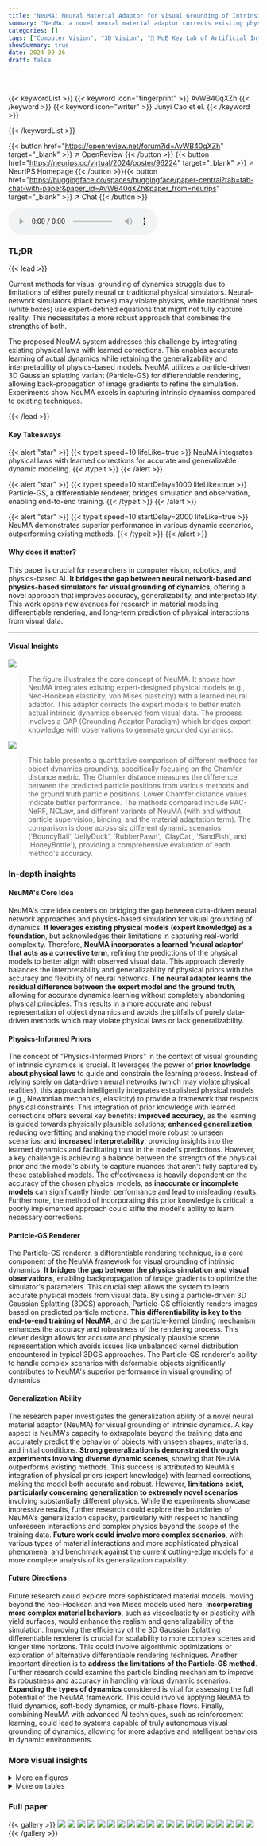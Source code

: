 ```yaml
---
title: "NeuMA: Neural Material Adaptor for Visual Grounding of Intrinsic Dynamics"
summary: "NeuMA: a novel neural material adaptor corrects existing physical models, accurately learning complex dynamics from visual observations."
categories: []
tags: ["Computer Vision", "3D Vision", "🏢 MoE Key Lab of Artificial Intelligence, AI Institute, Shanghai Jiao Tong University",]
showSummary: true
date: 2024-09-26
draft: false
---
```


<br>

{{< keywordList >}}
{{< keyword icon="fingerprint" >}} AvWB40qXZh {{< /keyword >}}
{{< keyword icon="writer" >}} Junyi Cao et el. {{< /keyword >}}
 
{{< /keywordList >}}

{{< button href="https://openreview.net/forum?id=AvWB40qXZh" target="_blank" >}}
↗ OpenReview
{{< /button >}}
{{< button href="https://neurips.cc/virtual/2024/poster/96224" target="_blank" >}}
↗ NeurIPS Homepage
{{< /button >}}{{< button href="https://huggingface.co/spaces/huggingface/paper-central?tab=tab-chat-with-paper&paper_id=AvWB40qXZh&paper_from=neurips" target="_blank" >}}
↗ Chat
{{< /button >}}



<audio controls>
    <source src="https://ai-paper-reviewer.com/AvWB40qXZh/podcast.wav" type="audio/wav">
    Your browser does not support the audio element.
</audio>


### TL;DR


{{< lead >}}

Current methods for visual grounding of dynamics struggle due to limitations of either purely neural or traditional physical simulators.  Neural-network simulators (black boxes) may violate physics, while traditional ones (white boxes) use expert-defined equations that might not fully capture reality. This necessitates a more robust approach that combines the strengths of both.



The proposed NeuMA system addresses this challenge by integrating existing physical laws with learned corrections.  This enables accurate learning of actual dynamics while retaining the generalizability and interpretability of physics-based models. NeuMA utilizes a particle-driven 3D Gaussian splatting variant (Particle-GS) for differentiable rendering, allowing back-propagation of image gradients to refine the simulation. Experiments show NeuMA excels in capturing intrinsic dynamics compared to existing techniques.

{{< /lead >}}


#### Key Takeaways

{{< alert "star" >}}
{{< typeit speed=10 lifeLike=true >}} NeuMA integrates physical laws with learned corrections for accurate and generalizable dynamic modeling. {{< /typeit >}}
{{< /alert >}}

{{< alert "star" >}}
{{< typeit speed=10 startDelay=1000 lifeLike=true >}} Particle-GS, a differentiable renderer, bridges simulation and observation, enabling end-to-end training. {{< /typeit >}}
{{< /alert >}}

{{< alert "star" >}}
{{< typeit speed=10 startDelay=2000 lifeLike=true >}} NeuMA demonstrates superior performance in various dynamic scenarios, outperforming existing methods. {{< /typeit >}}
{{< /alert >}}

#### Why does it matter?
This paper is crucial for researchers in computer vision, robotics, and physics-based AI.  **It bridges the gap between neural network-based and physics-based simulators for visual grounding of dynamics**, offering a novel approach that improves accuracy, generalizability, and interpretability. This work opens new avenues for research in material modeling, differentiable rendering, and long-term prediction of physical interactions from visual data.

------
#### Visual Insights



![](https://ai-paper-reviewer.com/AvWB40qXZh/figures_1_1.jpg)

> The figure illustrates the core concept of NeuMA.  It shows how NeuMA integrates existing expert-designed physical models (e.g., Neo-Hookean elasticity, von Mises plasticity) with a learned neural adaptor. This adaptor corrects the expert models to better match actual intrinsic dynamics observed from visual data. The process involves a GAP (Grounding Adaptor Paradigm) which bridges expert knowledge with observations to generate grounded dynamics.





![](https://ai-paper-reviewer.com/AvWB40qXZh/tables_3_1.jpg)

> This table presents a quantitative comparison of different methods for object dynamics grounding, specifically focusing on the Chamfer distance metric.  The Chamfer distance measures the difference between the predicted particle positions from various methods and the ground truth particle positions. Lower Chamfer distance values indicate better performance. The methods compared include PAC-NeRF, NCLaw, and different variants of NeuMA (with and without particle supervision, binding, and the material adaptation term). The comparison is done across six different dynamic scenarios ('BouncyBall', 'JellyDuck', 'RubberPawn', 'ClayCat', 'SandFish', and 'HoneyBottle'), providing a comprehensive evaluation of each method's accuracy.





### In-depth insights


#### NeuMA's Core Idea
NeuMA's core idea centers on bridging the gap between data-driven neural network approaches and physics-based simulation for visual grounding of dynamics.  **It leverages existing physical models (expert knowledge) as a foundation**, but acknowledges their limitations in capturing real-world complexity.  Therefore, **NeuMA incorporates a learned 'neural adaptor' that acts as a corrective term**, refining the predictions of the physical models to better align with observed visual data. This approach cleverly balances the interpretability and generalizability of physical priors with the accuracy and flexibility of neural networks. **The neural adaptor learns the residual difference between the expert model and the ground truth**, allowing for accurate dynamics learning without completely abandoning physical principles. This results in a more accurate and robust representation of object dynamics and avoids the pitfalls of purely data-driven methods which may violate physical laws or lack generalizability.

#### Physics-Informed Priors
The concept of "Physics-Informed Priors" in the context of visual grounding of intrinsic dynamics is crucial.  It leverages the power of **prior knowledge about physical laws** to guide and constrain the learning process.  Instead of relying solely on data-driven neural networks (which may violate physical realities), this approach intelligently integrates established physical models (e.g., Newtonian mechanics, elasticity) to provide a framework that respects physical constraints. This integration of prior knowledge with learned corrections offers several key benefits: **improved accuracy**, as the learning is guided towards physically plausible solutions; **enhanced generalization**, reducing overfitting and making the model more robust to unseen scenarios; and **increased interpretability**, providing insights into the learned dynamics and facilitating trust in the model's predictions. However, a key challenge is achieving a balance between the strength of the physical prior and the model's ability to capture nuances that aren't fully captured by these established models.  The effectiveness is heavily dependent on the accuracy of the chosen physical models, as **inaccurate or incomplete models** can significantly hinder performance and lead to misleading results.  Furthermore, the method of incorporating this prior knowledge is critical; a poorly implemented approach could stifle the model's ability to learn necessary corrections.

#### Particle-GS Renderer
The Particle-GS renderer, a differentiable rendering technique, is a core component of the NeuMA framework for visual grounding of intrinsic dynamics.  **It bridges the gap between the physics simulation and visual observations**, enabling backpropagation of image gradients to optimize the simulator's parameters.  This crucial step allows the system to learn accurate physical models from visual data. By using a particle-driven 3D Gaussian Splatting (3DGS) approach, Particle-GS efficiently renders images based on predicted particle motions.  **This differentiability is key to the end-to-end training of NeuMA**, and the particle-kernel binding mechanism enhances the accuracy and robustness of the rendering process.  This clever design allows for accurate and physically plausible scene representation which avoids issues like unbalanced kernel distribution encountered in typical 3DGS approaches.  The Particle-GS renderer's ability to handle complex scenarios with deformable objects significantly contributes to NeuMA's superior performance in visual grounding of dynamics.

#### Generalization Ability
The research paper investigates the generalization ability of a novel neural material adaptor (NeuMA) for visual grounding of intrinsic dynamics.  A key aspect is NeuMA's capacity to extrapolate beyond the training data and accurately predict the behavior of objects with unseen shapes, materials, and initial conditions.  **Strong generalization is demonstrated through experiments involving diverse dynamic scenes**, showing that NeuMA outperforms existing methods. This success is attributed to NeuMA's integration of physical priors (expert knowledge) with learned corrections, making the model both accurate and robust. However, **limitations exist, particularly concerning generalization to extremely novel scenarios** involving substantially different physics.  While the experiments showcase impressive results, further research could explore the boundaries of NeuMA's generalization capacity, particularly with respect to handling unforeseen interactions and complex physics beyond the scope of the training data.  **Future work could involve more complex scenarios**, with various types of material interactions and more sophisticated physical phenomena, and benchmark against the current cutting-edge models for a more complete analysis of its generalization capability.

#### Future Directions
Future research could explore more sophisticated material models, moving beyond the neo-Hookean and von Mises models used here. **Incorporating more complex material behaviors**, such as viscoelasticity or plasticity with yield surfaces, would enhance the realism and generalizability of the simulation.  Improving the efficiency of the 3D Gaussian Splatting differentiable renderer is crucial for scalability to more complex scenes and longer time horizons. This could involve algorithmic optimizations or exploration of alternative differentiable rendering techniques. Another important direction is to **address the limitations of the Particle-GS method**.  Further research could examine the particle binding mechanism to improve its robustness and accuracy in handling various dynamic scenarios. **Expanding the types of dynamics** considered is vital for assessing the full potential of the NeuMA framework.  This could involve applying NeuMA to fluid dynamics, soft-body dynamics, or multi-phase flows.  Finally, combining NeuMA with advanced AI techniques, such as reinforcement learning, could lead to systems capable of truly autonomous visual grounding of dynamics, allowing for more adaptive and intelligent behaviors in dynamic environments.


### More visual insights

<details>
<summary>More on figures
</summary>


![](https://ai-paper-reviewer.com/AvWB40qXZh/figures_2_1.jpg)

> This figure shows the pipeline of NeuMA, which consists of three stages: Initial State Acquisition, Physics Simulation, and Dynamic Scene Rendering.  In the first stage, 3D Gaussian kernels are reconstructed from multi-view images, and particles are sampled and bound to these kernels. The second stage involves physics simulation using the Neural Material Adaptor (NeuMA) which combines physical laws and learned corrections to estimate dynamics. Finally, the third stage renders 2D images by deforming the Gaussian kernels based on the simulation results, allowing for end-to-end training with pixel supervision.


![](https://ai-paper-reviewer.com/AvWB40qXZh/figures_6_1.jpg)

> This figure compares the performance of different methods (NCLaw, NeuMA, NeuMA with particle supervision, NeuMA without binding, and NeuMA without the correction term) for object dynamics grounding across the entire simulation sequence.  Each subplot represents a different dynamic scene (BouncyBall, JellyDuck, RubberPawn, ClayCat, SandFish, HoneyBottle). The y-axis shows the Chamfer distance, a measure of the difference between the predicted and ground-truth particle positions, and the x-axis represents the time step. This visualization provides a detailed comparison of the methods' ability to accurately track object motion over time in various dynamic settings.


![](https://ai-paper-reviewer.com/AvWB40qXZh/figures_6_2.jpg)

> This figure presents a quantitative comparison of dynamic scene rendering performance using different metrics (PSNR, SSIM, LPIPS) for various methods: PAC-NeRF, NCLaw+R, NeuMA, and its ablation variants (NeuMA w/o ΔΜθ, NeuMA w/ P.S., NeuMA w/o Bind).  The bar chart visualizes the performance across six different dynamic scenes: BouncyBall, JellyDuck, RubberPawn, ClayCat, SandFish, and HoneyBottle. This allows for a detailed analysis of the impact of different components of NeuMA and comparison against existing state-of-the-art methods.


![](https://ai-paper-reviewer.com/AvWB40qXZh/figures_7_1.jpg)

> This figure shows a comparison of dynamic scene rendering results between different methods: Reference, NCLaw+R, PAC-NeRF, and NeuMA.  For each method, multiple frames of the simulation are shown for three different objects: BouncyBall, RubberPawn, and SandFish.  A second row of images provides a comparison of results for real-world scenarios using the Bun, Burger, Dog, and Pig datasets, comparing Spring-Gaus and NeuMA results against the observations.


![](https://ai-paper-reviewer.com/AvWB40qXZh/figures_8_1.jpg)

> This figure shows the results of applying different weights to the residual term (ΔMθ) in the NeuMA model.  It demonstrates the model's ability to smoothly interpolate between dynamics specified by prior knowledge (M₀) and those observed in the visual data. The left side shows the results for a pink object, while the right shows the results for a yellow object. Each column represents a different weight applied to the residual term, ranging from 1/16 to 1, showcasing the range of dynamic behaviors the model can generate.


![](https://ai-paper-reviewer.com/AvWB40qXZh/figures_8_2.jpg)

> This figure demonstrates the generalization capabilities of the NeuMA model.  Subfigure (a) shows the application of the model to novel shapes (the letters of 'NeurIPS'), indicating the model's ability to predict dynamics across different objects, with the blue text specifying the material type used for each letter. Subfigure (b) showcases the model's performance in simulating multi-object interactions, specifically a collision scenario between different materials.  The successful generalization highlights NeuMA's ability to adapt to unseen scenarios and interactions.


![](https://ai-paper-reviewer.com/AvWB40qXZh/figures_8_3.jpg)

> This figure demonstrates the long-term prediction capability of the NeuMA model.  Given only the first 400 time steps of visual data, NeuMA can accurately predict the BouncyBall's height for a substantially longer duration. The figure shows the predicted images (a) and a quantitative comparison of the predicted height versus the ground truth (b). This highlights NeuMA's ability to extrapolate beyond the observed data and generate physically plausible predictions.


![](https://ai-paper-reviewer.com/AvWB40qXZh/figures_8_4.jpg)

> This figure shows the gradient norms of the elastic and plastic material models during the training process for two different objects: BouncyBall and RubberPawn.  Higher gradient norms indicate that the model's parameters are changing more significantly during training, suggesting that the model is learning more effectively in those areas. The plots visualize how the learning process focuses on adjusting the parameters of either the elastic or plastic model depending on the object's behavior.  The consistent oscillatory pattern might highlight some challenges or periodic updates during training.


![](https://ai-paper-reviewer.com/AvWB40qXZh/figures_9_1.jpg)

> This figure shows the results of applying NeuMA to an object with uneven mass distribution.  The left side shows the observation (input) sequence, while the right illustrates the dynamics generated by NeuMA. The color gradients on the leftmost object indicate the uneven mass distribution.  The results demonstrate NeuMA's ability to handle complex mass distributions.


![](https://ai-paper-reviewer.com/AvWB40qXZh/figures_16_1.jpg)

> This figure visualizes the simulated particles of a JellyDuck at different time steps (t=100, t=200, t=400) using different methods: Reference (ground truth), NCLaw (physics-informed model), NeuMA (proposed method), NeuMA w/ P.S. (NeuMA with particle supervision), NeuMA w/o Bind (NeuMA without particle binding), and NeuMA w/o ΔMθ (NeuMA without the neural material adaptor).  The visualization highlights the differences in the accuracy and realism of the simulation results obtained by each method. Notably, the red arrows point out discrepancies between the results obtained and the reference.  The visualization clearly shows how NeuMA effectively captures the dynamics of the JellyDuck, while other methods exhibit various degrees of artifacts and inaccuracies.


![](https://ai-paper-reviewer.com/AvWB40qXZh/figures_17_1.jpg)

> This figure demonstrates the results of applying NeuMA to complex objects with diverse shapes and properties. The three columns showcase the results for (a) Machine Man, (b) Crate, and (c) Ring.  For each object, the leftmost image shows the observation (input video frames), and the rightmost image shows the results of generating the dynamics using NeuMA, with the intermediate step of generating the 3D model in the middle. This visual comparison highlights NeuMA's ability to successfully ground the intrinsic dynamics of various objects.


</details>




<details>
<summary>More on tables
</summary>


![](https://ai-paper-reviewer.com/AvWB40qXZh/tables_5_1.jpg)
> This table presents a quantitative comparison of different methods for object dynamics grounding, using the Chamfer distance as a metric. The methods compared include PAC-NeRF, NCLaw, and three variants of the proposed NeuMA model (NeuMA, NeuMA with particle supervision, NeuMA without binding, and NeuMA without the material adaptation term). The comparison is done across six different benchmarks representing various dynamic scenarios (BouncyBall, JellyDuck, RubberPawn, ClayCat, SandFish, and HoneyBottle), with the average Chamfer distance reported for each method across all benchmarks.  Lower Chamfer distance indicates better performance in accurately capturing the object's dynamics.

![](https://ai-paper-reviewer.com/AvWB40qXZh/tables_9_1.jpg)
> This table presents a quantitative comparison of the generalization performance of different variants of the NeuMA model.  It shows the Chamfer distance, a metric measuring the accuracy of object dynamics grounding, for five different settings. Each setting represents a different combination of elastic (M<sub>o</sub><sup>e</sup>) and plastic (M<sub>o</sub><sup>p</sup>) material models used as priors. The results demonstrate the impact of different choices of these priors on the model's ability to generalize to unseen objects and multi-object interactions.

![](https://ai-paper-reviewer.com/AvWB40qXZh/tables_15_1.jpg)
> This table presents a quantitative comparison of different methods for object dynamics grounding, specifically measuring the Chamfer distance. The methods compared include PAC-NeRF, NCLaw, and NeuMA (with several variations). The Chamfer distance is calculated for six different benchmarks: BouncyBall, JellyDuck, RubberPawn, ClayCat, SandFish, and HoneyBottle. Lower Chamfer distance indicates better performance in accurately capturing object dynamics.

![](https://ai-paper-reviewer.com/AvWB40qXZh/tables_16_1.jpg)
> This table presents a quantitative comparison of different methods for object dynamics grounding, evaluated using the Chamfer distance metric.  The methods compared include PAC-NeRF, NCLaw, and different variants of the proposed NeuMA method.  The Chamfer distance is calculated for six different dynamic scenes: BouncyBall, JellyDuck, RubberPawn, ClayCat, SandFish, and HoneyBottle. Lower Chamfer distances indicate better performance.

</details>




### Full paper

{{< gallery >}}
<img src="https://ai-paper-reviewer.com/AvWB40qXZh/1.png" class="grid-w50 md:grid-w33 xl:grid-w25" />
<img src="https://ai-paper-reviewer.com/AvWB40qXZh/2.png" class="grid-w50 md:grid-w33 xl:grid-w25" />
<img src="https://ai-paper-reviewer.com/AvWB40qXZh/3.png" class="grid-w50 md:grid-w33 xl:grid-w25" />
<img src="https://ai-paper-reviewer.com/AvWB40qXZh/4.png" class="grid-w50 md:grid-w33 xl:grid-w25" />
<img src="https://ai-paper-reviewer.com/AvWB40qXZh/5.png" class="grid-w50 md:grid-w33 xl:grid-w25" />
<img src="https://ai-paper-reviewer.com/AvWB40qXZh/6.png" class="grid-w50 md:grid-w33 xl:grid-w25" />
<img src="https://ai-paper-reviewer.com/AvWB40qXZh/7.png" class="grid-w50 md:grid-w33 xl:grid-w25" />
<img src="https://ai-paper-reviewer.com/AvWB40qXZh/8.png" class="grid-w50 md:grid-w33 xl:grid-w25" />
<img src="https://ai-paper-reviewer.com/AvWB40qXZh/9.png" class="grid-w50 md:grid-w33 xl:grid-w25" />
<img src="https://ai-paper-reviewer.com/AvWB40qXZh/10.png" class="grid-w50 md:grid-w33 xl:grid-w25" />
<img src="https://ai-paper-reviewer.com/AvWB40qXZh/11.png" class="grid-w50 md:grid-w33 xl:grid-w25" />
<img src="https://ai-paper-reviewer.com/AvWB40qXZh/12.png" class="grid-w50 md:grid-w33 xl:grid-w25" />
<img src="https://ai-paper-reviewer.com/AvWB40qXZh/13.png" class="grid-w50 md:grid-w33 xl:grid-w25" />
<img src="https://ai-paper-reviewer.com/AvWB40qXZh/14.png" class="grid-w50 md:grid-w33 xl:grid-w25" />
<img src="https://ai-paper-reviewer.com/AvWB40qXZh/15.png" class="grid-w50 md:grid-w33 xl:grid-w25" />
<img src="https://ai-paper-reviewer.com/AvWB40qXZh/16.png" class="grid-w50 md:grid-w33 xl:grid-w25" />
<img src="https://ai-paper-reviewer.com/AvWB40qXZh/17.png" class="grid-w50 md:grid-w33 xl:grid-w25" />
<img src="https://ai-paper-reviewer.com/AvWB40qXZh/18.png" class="grid-w50 md:grid-w33 xl:grid-w25" />
<img src="https://ai-paper-reviewer.com/AvWB40qXZh/19.png" class="grid-w50 md:grid-w33 xl:grid-w25" />
<img src="https://ai-paper-reviewer.com/AvWB40qXZh/20.png" class="grid-w50 md:grid-w33 xl:grid-w25" />
{{< /gallery >}}